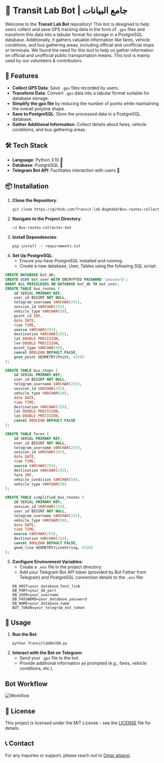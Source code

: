 # 📡 Transit Lab Bot | جامع البيانات

Welcome to the **Transit Lab Bot** repository! This bot is designed to help users collect and save GPS tracking data in the form of `.gpx` files and transform this data into a tabular format for storage in a PostgreSQL database. Additionally, it gathers valuable information like fares, vehicle conditions, and bus gathering areas, including official and unofficial stops or terminals.
We found the need for this tool to help us gather information on official and unofficial public transportation means.
This tool is mainly used by our volunteers & contributors.

## 🚀 Features

- **Collect GPS Data**: Save `.gpx` files recorded by users.
- **Transform Data**: Convert `.gpx` data into a tabular format suitable for database storage.
- **Simplify the gpx file** by reducing the number of points while maintaining the overall polyline shape.
- **Save to PostgreSQL**: Store the processed data in a PostgreSQL database.
- **Gather Additional Information**: Collect details about fares, vehicle conditions, and bus gathering areas.

## 🛠️ Tech Stack

- **Language**: Python 3.10 🐍
- **Database**: PostgreSQL 🐘
- **Telegram Bot API**: Facilitates interaction with users 📲

## 📦 Installation

1. **Clone the Repository**:
    ```bash
    git clone https://github.com/Transit-lab-Baghdad/Bus-routes-collector-bot.git
    ```
2. **Navigate to the Project Directory**:
    ```bash
    cd Bus-routes-collector-bot
    ```
3. **Install Dependencies**:
    ```bash
    pip install -r requirements.txt
    ```
4. **Set Up PostgreSQL**:
    - Ensure you have PostgreSQL installed and running.
    - Create a new database, User, Tables using the following SQL script:
```sql
CREATE DATABASE bot_db;
CREATE USER bot_user WITH ENCRYPTED PASSWORD 'password';
GRANT ALL PRIVILEGES ON DATABASE bot_db TO bot_user;
CREATE TABLE bus_routes (
    id SERIAL PRIMARY KEY,
    user_id BIGINT NOT NULL,
    telegram_username VARCHAR(255),
    session_id VARCHAR(255),
    vehicle_type VARCHAR(50),
    point_id INT,
    date DATE,
    time TIME,
    source VARCHAR(255),
    destination VARCHAR(255),
    lat DOUBLE PRECISION,
    lon DOUBLE PRECISION,
    point_type VARCHAR(50),
    cancel BOOLEAN DEFAULT FALSE,
    geom_point GEOMETRY(Point, 4326)
);

CREATE TABLE bus_stops (
    id SERIAL PRIMARY KEY,
    user_id BIGINT NOT NULL,
    telegram_username VARCHAR(255),
    session_id VARCHAR(255),
    vehicle_type VARCHAR(50),
    date DATE,
    time TIME,
    destination VARCHAR(255),
    lat DOUBLE PRECISION,
    lon DOUBLE PRECISION,
    cancel BOOLEAN DEFAULT FALSE
);

CREATE TABLE fares (
    id SERIAL PRIMARY KEY,
    user_id BIGINT NOT NULL,
    telegram_username VARCHAR(255),
    session_id VARCHAR(255),
    date DATE,
    time TIME,
    source VARCHAR(255),
    destination VARCHAR(255),
    fare INT,
    vehicle_condition VARCHAR(50),
    vehicle_type VARCHAR(50)
);

CREATE TABLE simplified_bus_routes (
    id SERIAL PRIMARY KEY,
    session_id VARCHAR(255),
    user_id BIGINT NOT NULL,
    telegram_username VARCHAR(255),
    vehicle_type VARCHAR(50),
    date DATE,
    time TIME,
    source VARCHAR(255),
    destination VARCHAR(255),
    cancel BOOLEAN DEFAULT FALSE,
    geom_line GEOMETRY(LineString, 4326)
);
```


5. **Configure Environment Variables**:
    - Create a `.env` file in the project directory.
    - Add your Telegram Bot API token (provided by Bot Father from Telegram) and PostgreSQL connection details to the `.env` file:
    ```
    DB_HOST=your_database_host_link
    DB_PORT=your_db_port
    DB_USER=your_username
    DB_PASSWORD=your_database_password
    DB_NAME=your_database_name
    BOT_TOKEN=your_telegram_bot_token
    ```

## 🚀 Usage

1. **Run the Bot**:
    ```bash
    python TransitlabBotEN.py
    ```
2. **Interact with the Bot on Telegram**:
    - Send your `.gpx` file to the bot.
    - Provide additional information as prompted (e.g., fares, vehicle conditions, etc.).
  
## Bot Workflow

![Workflow](https://github.com/Transit-lab-Baghdad/Bus-routes-collector-bot/assets/116530009/301dabda-5dc5-4ed2-8cbd-e5e783847979)


## 📄 License

This project is licensed under the MIT License - see the [LICENSE](LICENSE) file for details.

## 📞 Contact

For any inquiries or support, please reach out to [Omar alqaysi](mailto:omar@transit-labb.com).

